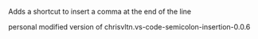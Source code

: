 Adds a shortcut to insert a comma at the end of the line

personal modified version of chrisvltn.vs-code-semicolon-insertion-0.0.6